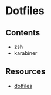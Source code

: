 # Dotfiles

## Contents
- zsh
- karabiner

## Resources
- [dotfiles](https://pypi.org/project/dotfiles/)
